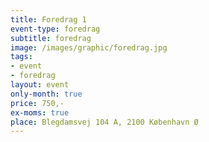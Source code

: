 ```yaml
---
title: Foredrag 1
event-type: foredrag
subtitle: foredrag
image: /images/graphic/foredrag.jpg
tags:
- event
- foredrag
layout: event
only-month: true
price: 750,-
ex-moms: true
place: Blegdamsvej 104 A, 2100 København Ø
---
```


